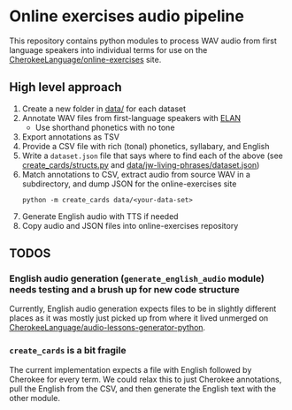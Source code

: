 # Online exercises audio pipeline

This repository contains python modules to process WAV audio from first language speakers into individual terms for use on the [CherokeeLanguage/online-exercises](https://github.com/CherokeeLanguage/online-exercises) site.

## High level approach

1. Create a new folder in [data/](data/) for each dataset
1. Annotate WAV files from first-language speakers with [ELAN](https://archive.mpi.nl/tla/elan/download)
   - Use shorthand phonetics with no tone
1. Export annotations as TSV
1. Provide a CSV file with rich (tonal) phonetics, syllabary, and English
1. Write a `dataset.json` file that says where to find each of the above (see [create_cards/structs.py](/create_cards/structs.py) and [data/jw-living-phrases/dataset.json](data/jw-living-phrases/dataset.json))
1. Match annotations to CSV, extract audio from source WAV in a subdirectory, and dump JSON for the online-exercises site
   ```
   python -m create_cards data/<your-data-set>
   ```
1. Generate English audio with TTS if needed
1. Copy audio and JSON files into online-exercises repository

## TODOS

### English audio generation (`generate_english_audio` module) needs testing and a brush up for new code structure

Currently, English audio generation expects files to be in slightly different places as it was mostly just picked up from where it lived unmerged on [CherokeeLanguage/audio-lessons-generator-python](https://github.com/CherokeeLanguage/audio-lessons-generator-python).

### `create_cards` is a bit fragile

The current implementation expects a file with English followed by Cherokee for every term. We could relax this to just Cherokee annotations, pull the English from the CSV, and then generate the English text with the other module.
